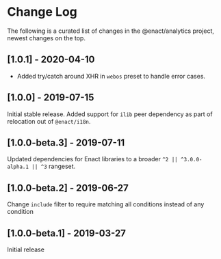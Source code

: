 # Change Log

The following is a curated list of changes in the @enact/analytics project, newest changes on the top.

## [1.0.1] - 2020-04-10

* Added try/catch around XHR in `webos` preset to handle error cases.

## [1.0.0] - 2019-07-15

Initial stable release. Added support for `ilib` peer dependency as part of relocation out of `@enact/i18n`.

## [1.0.0-beta.3] - 2019-07-11

Updated dependencies for Enact libraries to a broader `^2 || ^3.0.0-alpha.1 || ^3` rangeset.

## [1.0.0-beta.2] - 2019-06-27 

Change `include` filter to require matching all conditions instead of any condition

## [1.0.0-beta.1] - 2019-03-27

Initial release
